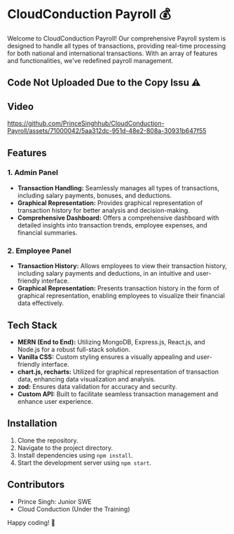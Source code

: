 # CloudConduction Payroll 💰

Welcome to CloudConduction Payroll! Our comprehensive Payroll system is designed to handle all types of transactions, providing real-time processing for both national and international transactions. With an array of features and functionalities, we've redefined payroll management.

## Code Not Uploaded Due to the Copy Issu ⚠️

## Video

https://github.com/PrinceSinghhub/CloudConduction-Payroll/assets/71000042/5aa312dc-951d-48e2-808a-30931b647f55



## Features

### 1. Admin Panel
- **Transaction Handling:** Seamlessly manages all types of transactions, including salary payments, bonuses, and deductions.
- **Graphical Representation:** Provides graphical representation of transaction history for better analysis and decision-making.
- **Comprehensive Dashboard:** Offers a comprehensive dashboard with detailed insights into transaction trends, employee expenses, and financial summaries.

### 2. Employee Panel
- **Transaction History:** Allows employees to view their transaction history, including salary payments and deductions, in an intuitive and user-friendly interface.
- **Graphical Representation:** Presents transaction history in the form of graphical representation, enabling employees to visualize their financial data effectively.

## Tech Stack

- **MERN (End to End):** Utilizing MongoDB, Express.js, React.js, and Node.js for a robust full-stack solution.
- **Vanilla CSS:** Custom styling ensures a visually appealing and user-friendly interface.
- **chart.js, recharts:** Utilized for graphical representation of transaction data, enhancing data visualization and analysis.
- **zod:** Ensures data validation for accuracy and security.
- **Custom API:** Built to facilitate seamless transaction management and enhance user experience.

## Installation

1. Clone the repository.
2. Navigate to the project directory.
3. Install dependencies using `npm install`.
4. Start the development server using `npm start`.

## Contributors

- Prince Singh: Junior SWE
- Cloud Conduction (Under the Training)

Happy coding! 🌟

